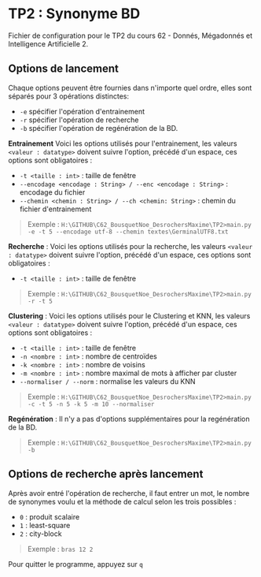 
# TP2 : Synonyme BD
 
Fichier de configuration pour le TP2 du cours 62 - Donnés, Mégadonnés et Intelligence Artificielle 2.

## Options de lancement
Chaque options peuvent être fournies dans n'importe quel ordre, elles sont séparés pour 3 opérations distinctes:
 - `-e` spécifier l'opération d'entrainement
 - `-r` spécifier l'opération de recherche
 - `-b` spécifier l'opération de regénération de la BD.

**Entrainement**
 Voici les options utilisés pour l'entrainement, les valeurs `<valeur : datatype>` doivent suivre l'option, précédé d'un espace, ces options sont obligatoires :
 - `-t <taille : int>` : taille de fenêtre
 - `--encodage <encodage : String> / --enc <encodage : String>` : encodage du fichier
 - `--chemin <chemin : String> / --ch <chemin: String>` : chemin du fichier d'entrainement

> Exemple : `H:\GITHUB\C62_BousquetNoe_DesrochersMaxime\TP2>main.py -e -t 5 --encodage utf-8 --chemin textes\GerminalUTF8.txt`

**Recherche** :
Voici les options utilisés pour la recherche, les valeurs `<valeur : datatype>` doivent suivre l'option, précédé d'un espace, ces options sont obligatoires :
 - `-t <taille : int>` : taille de fenêtre

> Exemple : `H:\GITHUB\C62_BousquetNoe_DesrochersMaxime\TP2>main.py -r -t 5`

**Clustering** :
Voici les options utilisés pour le Clustering et KNN, les valeurs `<valeur : datatype>` doivent suivre l'option, précédé d'un espace, ces options sont obligatoires :
 - `-t <taille : int>` : taille de fenêtre
 - `-n <nombre : int>` : nombre de centroïdes
 - `-k <nombre : int>` : nombre de voisins
 - `-m <nombre : int>` : nombre maximal de mots à afficher par cluster
 - `--normaliser / --norm` : normalise les valeurs du KNN

> Exemple : `H:\GITHUB\C62_BousquetNoe_DesrochersMaxime\TP2>main.py -c -t 5 -n 5 -k 5 -m 10 --normaliser`

**Regénération** :
Il n'y a pas d'options supplémentaires pour la regénération de la BD.
> Exemple : `H:\GITHUB\C62_BousquetNoe_DesrochersMaxime\TP2>main.py -b`


## Options de recherche après lancement

Après avoir entré l'opération de recherche, il faut entrer un mot, le nombre de synonymes voulu et la méthode de calcul selon les trois possibles :
- `0` : produit scalaire
- `1` : least-square
- `2` : city-block

> Exemple : `bras 12 2`

Pour quitter le programme, appuyez sur `q`